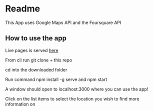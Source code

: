 # Readme

This App uses Google Maps API and the Foursquare API

## How to use the app

Live pages is served [here ](http://confused-sand.surge.sh/)

From cli run git clone + this repo

cd into the downloaded folder

Run command npm install -g serve and npm start

A window should open to localhost:3000 where you can use the app!


Click on the list items to select the location you wish to find more information on
